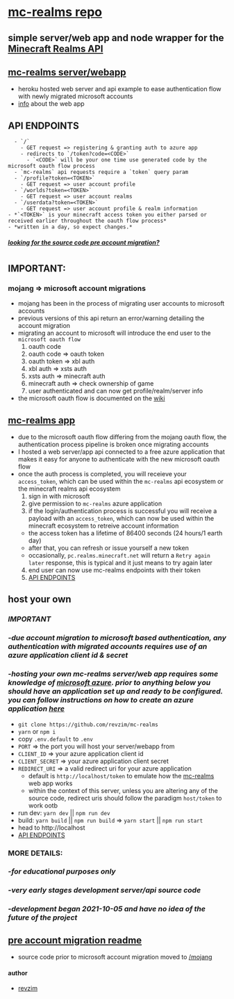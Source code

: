 # [mc-realms repo][1]

## simple server/web app and node wrapper for the [Minecraft Realms API][2]

## [mc-realms server/webapp][3]
- heroku hosted web server and api example to ease authentication flow with newly migrated microsoft accounts
- [info][8] about the web app


## API ENDPOINTS
```
  - `/`
    - GET request => registering & granting auth to azure app
    - redirects to `/token?code=<CODE>`
      - `<CODE>` will be your one time use generated code by the microsoft oauth flow process
  - `mc-realms` api requests require a `token` query param
  - `/profile?token=<TOKEN>`
    - GET request => user account profile
  - `/worlds?token=<TOKEN>`
    - GET request => user account realms
  - `/userdata?token=<TOKEN>`
    - GET request => user account profile & realm information 
- *`<TOKEN>` is your minecraft access token you either parsed or received earlier throughout the oauth flow process*
- *written in a day, so expect changes.*
```

#### *[looking for the source code pre account migration?][10]*

#
## IMPORTANT:
### mojang => microsoft account migrations
- mojang has been in the process of migrating user accounts to microsoft accounts
- previous versions of this api return an error/warning detailing the account migration
- migrating an account to microsoft will introduce the end user to the `microsoft oauth flow`
  1. oauth code
  2. oauth code => oauth token
  3. oauth token => xbl auth
  4. xbl auth => xsts auth
  5. xsts auth => minecraft auth
  6. minecraft auth => check ownership of game
  7. user authenticated and can now get profile/realm/server info
- the microsoft oauth flow is documented on the [wiki][4]

## [mc-realms app][3]
- due to the microsoft oauth flow differing from the mojang oauth flow, the authentication process pipeline is broken once migrating accounts
- I hosted a web server/app api connected to a free azure application that makes it easy for anyone to authenticate with the new microsoft oauth flow
- once the auth process is completed, you will receieve your `access_token`, which can be used within the `mc-realms` api ecosystem or the minecraft realms api ecosystem
  1. sign in with microsoft
  2. give permission to `mc-realms` azure application
  3. if the login/authentication process is successful you will receive a payload with an `access_token`, which can now be used within the minecraft ecosystem to retreive account information
    - the access token has a lifetime of 86400 seconds (24 hours/1 earth day)
    - after that, you can refresh or issue yourself a new token
    - occasionally, `pc.realms.minecraft.net` will return a `Retry again later` response, this is typical and it just means to try again later
  4. end user can now use mc-realms endpoints with their token
  5. [API ENDPOINTS][9]

## host your own
### *IMPORTANT*
### *-due account migration to microsoft based authentication, any authentication with migrated accounts requires use of an azure application client id & secret*
### *-hosting your own mc-realms server/web app requires some knowledge of [microsoft azure][5]. prior to anything below you should have an application set up and ready to be configured. you can follow instructions on how to create an azure application [here][6]*
- `git clone https://github.com/revzim/mc-realms`
- `yarn` or `npm i`
- copy `.env.default` to `.env`
- `PORT` => the port you will host your server/webapp from
- `CLIENT_ID` => your azure application client id
- `CLIENT_SECRET` => your azure application client secret
- `REDIRECT_URI` => a valid redirect uri for your azure application
  - default is `http://localhost/token` to emulate how the [mc-realms][3] web app works
  - within the context of this server, unless you are altering any of the source code, redirect uris should follow the paradigm `host/token` to work ootb
- run dev: `yarn dev` || `npm run dev`
- build: `yarn build` || `npm run build` => `yarn start` || `npm run start`
- head to http://localhost
- [API ENDPOINTS][9]


### MORE DETAILS:
### *-for educational purposes only*
### *-very early stages development server/api source code*
### *-development began 2021-10-05 and have no idea of the future of the project*


## [pre account migration readme][7]
- source code prior to microsoft account migration moved to [/mojang][10]


<!-- LINKS -->
[0]: https://github.com/revzim
[1]: https://github.com/revzim/mc-realms
[2]: https://pc.realms.minecraft.net/
[3]: https://mcrealms.herokuapp.com/
[4]: https://wiki.vg/Microsoft_Authentication_Scheme
[5]: https://azure.microsoft.com/en-us/
[6]: https://docs.microsoft.com/en-us/azure/active-directory/develop/quickstart-register-app
[7]: ./README_PREMIGRATE.md
[8]: #mc-realms-app
[9]: #api-endpoints
[10]: ./mojang/


#### author
* [revzim][0]
